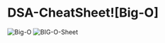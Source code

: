 # DSA-CheatSheet![Big-O]
![Big-O](https://user-images.githubusercontent.com/85002425/147708498-fbb2c5aa-d51b-4ad9-93a4-20c5643b7f8f.jpeg)
![BIG-O-Sheet](https://user-images.githubusercontent.com/85002425/147708502-fdf37a69-bb65-4e31-b26c-8321ce2fc6b9.png)
